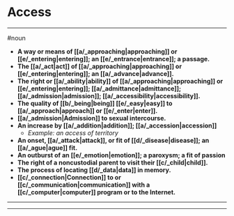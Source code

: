 # Access
---
#noun
- **A way or means of [[a/_approaching|approaching]] or [[e/_entering|entering]]; an [[e/_entrance|entrance]]; a passage.**
- **The [[a/_act|act]] of [[a/_approaching|approaching]] or [[e/_entering|entering]]; an [[a/_advance|advance]].**
- **The right or [[a/_ability|ability]] of [[a/_approaching|approaching]] or [[e/_entering|entering]]; [[a/_admittance|admittance]]; [[a/_admission|admission]]; [[a/_accessibility|accessibility]].**
- **The quality of [[b/_being|being]] [[e/_easy|easy]] to [[a/_approach|approach]] or [[e/_enter|enter]].**
- **[[a/_admission|Admission]] to sexual intercourse.**
- **An increase by [[a/_addition|addition]]; [[a/_accession|accession]]**
	- _Example: an access of territory_
- **An onset, [[a/_attack|attack]], or fit of [[d/_disease|disease]]; an [[a/_ague|ague]] fit.**
- **An outburst of an [[e/_emotion|emotion]]; a paroxysm; a fit of passion**
- **The right of a noncustodial parent to visit their [[c/_child|child]].**
- **The process of locating [[d/_data|data]] in memory.**
- **[[c/_connection|Connection]] to or [[c/_communication|communication]] with a [[c/_computer|computer]] program or to the Internet.**
---
---
